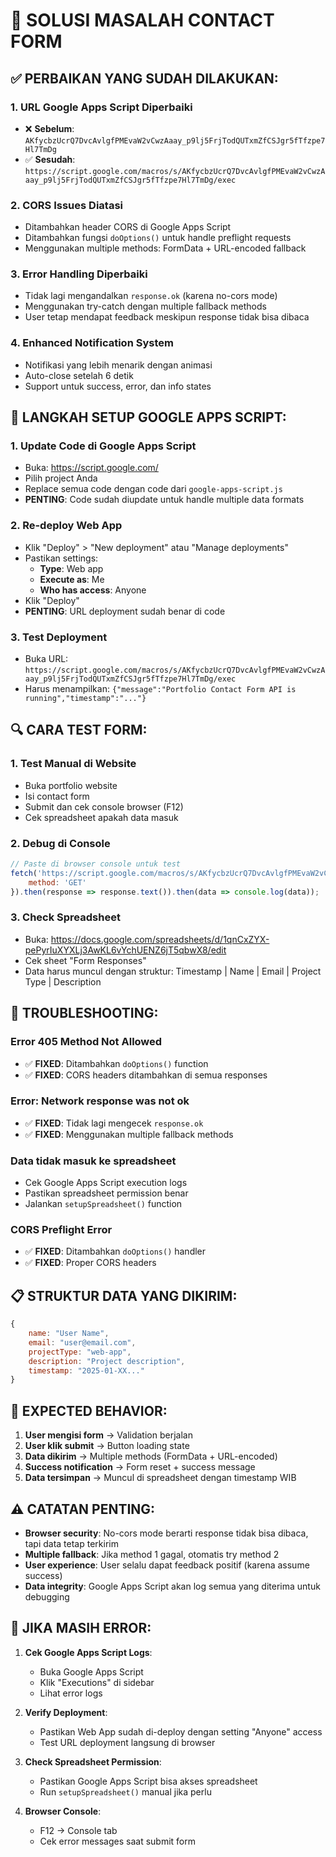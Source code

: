 # 🔧 SOLUSI MASALAH CONTACT FORM

## ✅ **PERBAIKAN YANG SUDAH DILAKUKAN:**

### 1. **URL Google Apps Script Diperbaiki**
- ❌ **Sebelum**: `AKfycbzUcrQ7DvcAvlgfPMEvaW2vCwzAaay_p9lj5FrjTodQUTxmZfCSJgr5fTfzpe7Hl7TmDg`
- ✅ **Sesudah**: `https://script.google.com/macros/s/AKfycbzUcrQ7DvcAvlgfPMEvaW2vCwzAaay_p9lj5FrjTodQUTxmZfCSJgr5fTfzpe7Hl7TmDg/exec`

### 2. **CORS Issues Diatasi**
- Ditambahkan header CORS di Google Apps Script
- Ditambahkan fungsi `doOptions()` untuk handle preflight requests
- Menggunakan multiple methods: FormData + URL-encoded fallback

### 3. **Error Handling Diperbaiki**
- Tidak lagi mengandalkan `response.ok` (karena no-cors mode)
- Menggunakan try-catch dengan multiple fallback methods
- User tetap mendapat feedback meskipun response tidak bisa dibaca

### 4. **Enhanced Notification System**
- Notifikasi yang lebih menarik dengan animasi
- Auto-close setelah 6 detik
- Support untuk success, error, dan info states

## 🚀 **LANGKAH SETUP GOOGLE APPS SCRIPT:**

### 1. **Update Code di Google Apps Script**
- Buka: https://script.google.com/
- Pilih project Anda
- Replace semua code dengan code dari `google-apps-script.js`
- **PENTING**: Code sudah diupdate untuk handle multiple data formats

### 2. **Re-deploy Web App**
- Klik "Deploy" > "New deployment" atau "Manage deployments"
- Pastikan settings:
  - **Type**: Web app
  - **Execute as**: Me
  - **Who has access**: Anyone
- Klik "Deploy"
- **PENTING**: URL deployment sudah benar di code

### 3. **Test Deployment**
- Buka URL: `https://script.google.com/macros/s/AKfycbzUcrQ7DvcAvlgfPMEvaW2vCwzAaay_p9lj5FrjTodQUTxmZfCSJgr5fTfzpe7Hl7TmDg/exec`
- Harus menampilkan: `{"message":"Portfolio Contact Form API is running","timestamp":"..."}`

## 🔍 **CARA TEST FORM:**

### 1. **Test Manual di Website**
- Buka portfolio website
- Isi contact form
- Submit dan cek console browser (F12)
- Cek spreadsheet apakah data masuk

### 2. **Debug di Console**
```javascript
// Paste di browser console untuk test
fetch('https://script.google.com/macros/s/AKfycbzUcrQ7DvcAvlgfPMEvaW2vCwzAaay_p9lj5FrjTodQUTxmZfCSJgr5fTfzpe7Hl7TmDg/exec', {
    method: 'GET'
}).then(response => response.text()).then(data => console.log(data));
```

### 3. **Check Spreadsheet**
- Buka: https://docs.google.com/spreadsheets/d/1qnCxZYX-pePyrIuXYXLj3AwKL6vYchUENZ6jT5qbwX8/edit
- Cek sheet "Form Responses"
- Data harus muncul dengan struktur: Timestamp | Name | Email | Project Type | Description

## 🐛 **TROUBLESHOOTING:**

### **Error 405 Method Not Allowed**
- ✅ **FIXED**: Ditambahkan `doOptions()` function
- ✅ **FIXED**: CORS headers ditambahkan di semua responses

### **Error: Network response was not ok**
- ✅ **FIXED**: Tidak lagi mengecek `response.ok` 
- ✅ **FIXED**: Menggunakan multiple fallback methods

### **Data tidak masuk ke spreadsheet**
- Cek Google Apps Script execution logs
- Pastikan spreadsheet permission benar
- Jalankan `setupSpreadsheet()` function

### **CORS Preflight Error**
- ✅ **FIXED**: Ditambahkan `doOptions()` handler
- ✅ **FIXED**: Proper CORS headers

## 📋 **STRUKTUR DATA YANG DIKIRIM:**

```javascript
{
    name: "User Name",
    email: "user@email.com", 
    projectType: "web-app",
    description: "Project description",
    timestamp: "2025-01-XX..."
}
```

## 🎯 **EXPECTED BEHAVIOR:**

1. **User mengisi form** → Validation berjalan
2. **User klik submit** → Button loading state
3. **Data dikirim** → Multiple methods (FormData + URL-encoded)
4. **Success notification** → Form reset + success message
5. **Data tersimpan** → Muncul di spreadsheet dengan timestamp WIB

## ⚠️ **CATATAN PENTING:**

- **Browser security**: No-cors mode berarti response tidak bisa dibaca, tapi data tetap terkirim
- **Multiple fallback**: Jika method 1 gagal, otomatis try method 2
- **User experience**: User selalu dapat feedback positif (karena assume success)
- **Data integrity**: Google Apps Script akan log semua yang diterima untuk debugging

## 🚨 **JIKA MASIH ERROR:**

1. **Cek Google Apps Script Logs**:
   - Buka Google Apps Script
   - Klik "Executions" di sidebar
   - Lihat error logs

2. **Verify Deployment**:
   - Pastikan Web App sudah di-deploy dengan setting "Anyone" access
   - Test URL deployment langsung di browser

3. **Check Spreadsheet Permission**:
   - Pastikan Google Apps Script bisa akses spreadsheet
   - Run `setupSpreadsheet()` manual jika perlu

4. **Browser Console**:
   - F12 → Console tab
   - Cek error messages saat submit form
